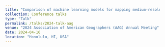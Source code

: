 ```yaml
---
title: "Comparison of machine learning models for mapping medium-resolution land cover and land change"
collection: Conference talks
type: "Talk"
permalink: /talks/2024-talk-aag
venue: "2024 Association of American Geographers (AAG) Annual Meeting"
date: 2024-04-16
location: "Honolulu, HI, USA"
---
```

